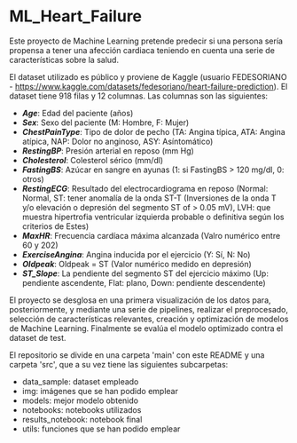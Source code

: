 # ML_Heart_Failure

Este proyecto de Machine Learning pretende predecir si una persona sería propensa a tener una afección cardiaca teniendo en cuenta una serie de características sobre la salud.

El dataset utilizado es público y proviene de Kaggle (usuario FEDESORIANO -  https://www.kaggle.com/datasets/fedesoriano/heart-failure-prediction). El dataset tiene 918 filas y 12 columnas. Las columnas son las siguientes:

- ***Age***: Edad del paciente (años)
- ***Sex***: Sexo del paciente (M: Hombre, F: Mujer)
- ***ChestPainType***: Tipo de dolor de pecho (TA: Angina típica, ATA: Angina atípica, NAP: Dolor no anginoso, ASY: Asíntomático)
- ***RestingBP***: Presión arterial en reposo (mm Hg)
- ***Cholesterol***: Colesterol sérico (mm/dl)
- ***FastingBS***: Azúcar en sangre en ayunas (1: si FastingBS > 120 mg/dl, 0: otros)
- ***RestingECG***: Resultado del electrocardiograma en reposo (Normal: Normal, ST: tener anomalía de la onda ST-T (Inversiones de la onda T y/o elevación o depresión del segmento ST of > 0.05 mV), LVH: que muestra hipertrofia ventricular izquierda probable o definitiva según los criterios de Estes)
- ***MaxHR***: Frecuencia cardíaca máxima alcanzada (Valro numérico entre 60 y 202)
- ***ExerciseAngina***:  Angina inducida por el ejercicio (Y: Sí, N: No)
- ***Oldpeak***: Oldpeak = ST (Valor numérico medido en depresión)
- ***ST_Slope***: La pendiente del segmento ST del ejercicio máximo (Up: pendiente ascendente, Flat: plano, Down: pendiente descendente)

El proyecto se desglosa en una primera visualización de los datos para, posteriormente, y mediante una serie de pipelines, realizar el preprocesado, selección de características relevantes, creación y optimización de modelos de Machine Learning. Finalmente se evalúa el modelo optimizado contra el dataset de test.

El repositorio se divide en una carpeta 'main' con este README y una carpeta 'src', que a su vez tiene las siguientes subcarpetas:

- data_sample: dataset empleado
- img: imágenes que se han podido emplear
- models: mejor modelo obtenido
- notebooks: notebooks utilizados
- results_notebook: notebook final
- utils: funciones que se han podido emplear


